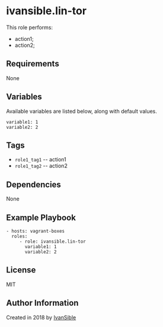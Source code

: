 # ivansible.lin-tor
This role performs:
 - action1;
 - action2;


## Requirements

None


## Variables

Available variables are listed below, along with default values.

    variable1: 1
    variable2: 2


## Tags

- `role1_tag1` -- action1
- `role1_tag2` -- action2


## Dependencies

None


## Example Playbook

    - hosts: vagrant-boxes
      roles:
         - role: ivansible.lin-tor
           variable1: 1
           variable2: 2


## License

MIT

## Author Information

Created in 2018 by [IvanSible](https://github.com/ivansible)
